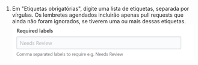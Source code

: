 1. Em "Etiquetas obrigatórias", digite uma lista de etiquetas, separada por vírgulas. Os lembretes agendados incluirão apenas pull requests que ainda não foram ignorados, se tiverem uma ou mais dessas etiquetas. ![Campo de etiquetas obrigatórias](/assets/images/help/settings/scheduled-reminders-required-labels-field.png)
